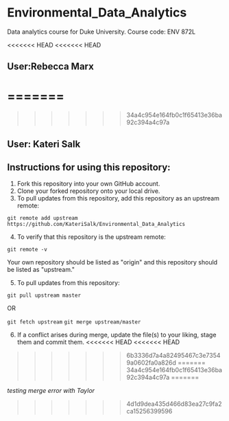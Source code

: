 # Environmental_Data_Analytics
Data analytics course for Duke University. Course code: ENV 872L

<<<<<<< HEAD
<<<<<<< HEAD
## User:Rebecca Marx
=======
=======
>>>>>>> 34a4c954e164fb0c1f65413e36ba92c394a4c97a
## User: Kateri Salk

## Instructions for using this repository: 
1. Fork this repository into your own GitHub account. 
2. Clone your forked repository onto your local drive. 
3. To pull updates from this repository, add this repository as an upstream remote: 

`git remote add upstream https://github.com/KateriSalk/Environmental_Data_Analytics`

4. To verify that this repository is the upstream remote: 

`git remote -v`

Your own repository should be listed as "origin" and this repository should be listed as "upstream."

5. To pull updates from this repository: 

`git pull upstream master`

OR 

`git fetch upstream`
`git merge upstream/master`

6. If a conflict arises during merge, update the file(s) to your liking, stage them and commit them.
<<<<<<< HEAD
<<<<<<< HEAD
>>>>>>> 6b3336d7a4a82495467c3e73549a0602fa0a826d
=======
>>>>>>> 34a4c954e164fb0c1f65413e36ba92c394a4c97a
=======

*testing merge error with Taylor*
>>>>>>> 4d1d9dea435d466d83ea27c9fa2ca15256399596
